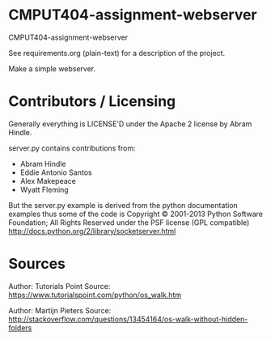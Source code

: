 CMPUT404-assignment-webserver
=============================

CMPUT404-assignment-webserver

See requirements.org (plain-text) for a description of the project.

Make a simple webserver.

Contributors / Licensing
========================

Generally everything is LICENSE'D under the Apache 2 license by Abram Hindle.

server.py contains contributions from:

* Abram Hindle
* Eddie Antonio Santos
* Alex Makepeace
* Wyatt Fleming

But the server.py example is derived from the python documentation
examples thus some of the code is Copyright © 2001-2013 Python
Software Foundation; All Rights Reserved under the PSF license (GPL
compatible) http://docs.python.org/2/library/socketserver.html

Sources
=======
Author: Tutorials Point
Source: https://www.tutorialspoint.com/python/os_walk.htm

Author: Martijn Pieters
Source: http://stackoverflow.com/questions/13454164/os-walk-without-hidden-folders

